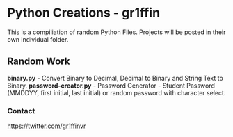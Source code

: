 # Python Creations - gr1ffin
This is a compiliation of random Python Files. Projects will be posted in their own individual folder. 

## Random Work
**binary.py** - Convert Binary to Decimal, Decimal to Binary and String Text to Binary. 
**password-creator.py** - Password Generator - Student Password (MMDDYY, first initial, last initial) or random password with character select. 

### Contact 
https://twitter.com/gr1ffinvr
